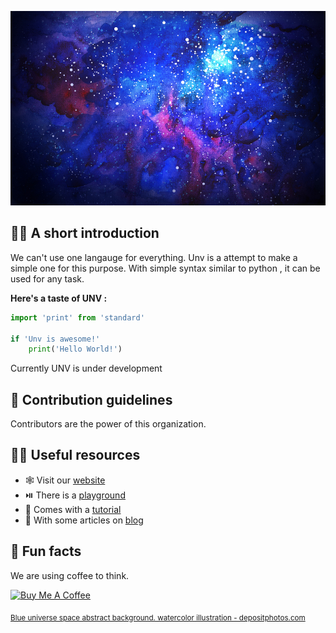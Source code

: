 ![image of universe](https://github.com/UnvLabs/.github/raw/main/profile/universe.jpg)
## 🙋‍♀️ A short introduction
We can't use one langauge for everything. Unv is a attempt to make a simple one for this purpose. With simple syntax similar to python , it can be used for any task.

**Here's a taste of UNV :**

```py
import 'print' from 'standard'

if 'Unv is awesome!'
    print('Hello World!')
```

Currently UNV is under development

## 🌈 Contribution guidelines
Contributors are the power of this organization.

## 👩‍💻 Useful resources
- 🕸️ Visit our [website](https://unvlang.netlify.app/)
- ⏯️ There is a [playground](https://unvlang.netlify.app/playground)
- 📖 Comes with a [tutorial](https://unvlang.netlify.app/docs/tutorial/introduction)
- 📰 With some articles on [blog](https://unvlang.netlify.app/blog)

## 🍿 Fun facts
We are using coffee to think.

<a href="https://www.buymeacoffee.com/" target="_blank"><img src="https://cdn.buymeacoffee.com/buttons/v2/default-yellow.png" alt="Buy Me A Coffee" style="height: 60px !important;width: 217px !important;" ></a>


<!--

**Here are some ideas to get you started:**

🙋‍♀️ A short introduction - what is your organization all about?
🌈 Contribution guidelines - how can the community get involved?
👩‍💻 Useful resources - where can the community find your docs? Is there anything else the community should know?
🍿 Fun facts - what does your team eat for breakfast?
🧙 Remember, you can do mighty things with the power of [Markdown](https://docs.github.com/github/writing-on-github/getting-started-with-writing-and-formatting-on-github/basic-writing-and-formatting-syntax)
-->
<sub><a href="https://depositphotos.com/category/business-finance.html">Blue universe space abstract background. watercolor illustration - depositphotos.com</a></sub>
